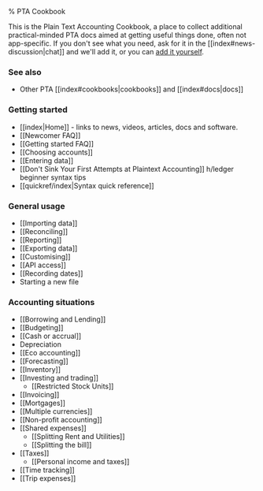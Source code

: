 % PTA Cookbook

This is the Plain Text Accounting Cookbook,
a place to collect additional practical-minded PTA docs aimed at getting useful things done,
often not app-specific.
If you don't see what you need, ask for it in the 
[[index#news-discussion|chat]] and we'll add it, or you can
[add it yourself](https://github.com/plaintextaccounting/plaintextaccounting/blob/master/src/Cookbook.md).

### See also

- Other PTA [[index#cookbooks|cookbooks]] and [[index#docs|docs]]

### Getting started

- [[index|Home]] - links to news, videos, articles, docs and software.
- [[Newcomer FAQ]]
- [[Getting started FAQ]]
- [[Choosing accounts]]
- [[Entering data]]
- [[Don't Sink Your First Attempts at Plaintext Accounting]] h/ledger beginner syntax tips
- [[quickref/index|Syntax quick reference]]

### General usage

- [[Importing data]]
- [[Reconciling]]
- [[Reporting]]
- [[Exporting data]]
- [[Customising]]
- [[API access]]
- [[Recording dates]]
- Starting a new file

### Accounting situations

- [[Borrowing and Lending]]
- [[Budgeting]]
- [[Cash or accrual]]
- Depreciation
- [[Eco accounting]]
- [[Forecasting]]
- [[Inventory]]
- [[Investing and trading]]
  - [[Restricted Stock Units]]
- [[Invoicing]]
- [[Mortgages]]
- [[Multiple currencies]]
- [[Non-profit accounting]]
- [[Shared expenses]]
  - [[Splitting Rent and Utilities]]
  - [[Splitting the bill]]
- [[Taxes]]
  - [[Personal income and taxes]]
- [[Time tracking]]
- [[Trip expenses]]

